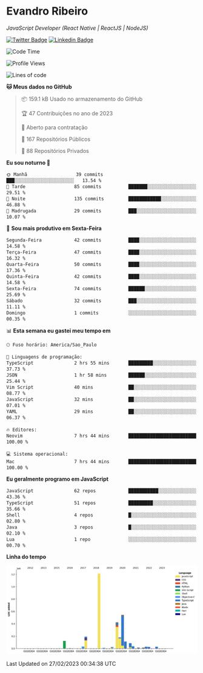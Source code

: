 # Evandro **Ribeiro**

*JavaScript Developer (React Native | ReactJS | NodeJS)*

[![Twitter Badge](https://img.shields.io/badge/-@ribeiroevandro-201B2D?style=flat-square&labelColor=201B2D&logo=twitter&logoColor=white&link=https://twitter.com/ribeiroevandro)](https://twitter.com/ribeiroevandro) 
[![Linkedin Badge](https://img.shields.io/badge/-Evandro%20Ribeiro-201B2D?style=flat-square&logo=Linkedin&logoColor=white&link=https://www.linkedin.com/in/ribeiroevandro)](https://www.linkedin.com/in/ribeiroevandro) 


<!--START_SECTION:waka-->
![Code Time](http://img.shields.io/badge/Code%20Time-3%2C126%20hrs%2024%20mins-blue)

![Profile Views](http://img.shields.io/badge/Visualizac%C3%B5es%20do%20perfil-26-blue)

![Lines of code](https://img.shields.io/badge/Desde%20o%20Hello%20World%20eu%20escrevi-2.8%20million%20linhas%20de%20c%C3%B3digo-blue)

**🐱 Meus dados no GitHub** 

> 📦 159.1 kB Usado no armazenamento do GitHub 
 > 
> 🏆 47 Contribuições no ano de 2023
 > 
> 💼 Aberto para contratação
 > 
> 📜 167 Repositórios Públicos 
 > 
> 🔑 88 Repositórios Privados 
 > 
**Eu sou noturno 🦉** 

```text
🌞 Manhã                  39 commits          ███░░░░░░░░░░░░░░░░░░░░░░   13.54 % 
🌆 Tarde                  85 commits          ███████░░░░░░░░░░░░░░░░░░   29.51 % 
🌃 Noite                  135 commits         ████████████░░░░░░░░░░░░░   46.88 % 
🌙 Madrugada              29 commits          ███░░░░░░░░░░░░░░░░░░░░░░   10.07 % 
```
📅 **Sou mais produtivo em Sexta-Feira** 

```text
Segunda-Feira            42 commits          ████░░░░░░░░░░░░░░░░░░░░░   14.58 % 
Terça-Feira              47 commits          ████░░░░░░░░░░░░░░░░░░░░░   16.32 % 
Quarta-Feira             50 commits          ████░░░░░░░░░░░░░░░░░░░░░   17.36 % 
Quinta-Feira             42 commits          ████░░░░░░░░░░░░░░░░░░░░░   14.58 % 
Sexta-Feira              74 commits          ██████░░░░░░░░░░░░░░░░░░░   25.69 % 
Sábado                   32 commits          ███░░░░░░░░░░░░░░░░░░░░░░   11.11 % 
Domingo                  1 commits           ░░░░░░░░░░░░░░░░░░░░░░░░░   00.35 % 
```


📊 **Esta semana eu gastei meu tempo em** 

```text
🕑︎ Fuso horário: America/Sao_Paulo

💬 Linguagens de programação: 
TypeScript               2 hrs 55 mins       █████████░░░░░░░░░░░░░░░░   37.73 % 
JSON                     1 hr 58 mins        ██████░░░░░░░░░░░░░░░░░░░   25.44 % 
Vim Script               40 mins             ██░░░░░░░░░░░░░░░░░░░░░░░   08.77 % 
JavaScript               32 mins             ██░░░░░░░░░░░░░░░░░░░░░░░   07.01 % 
YAML                     29 mins             ██░░░░░░░░░░░░░░░░░░░░░░░   06.37 % 

🔥 Editores: 
Neovim                   7 hrs 44 mins       █████████████████████████   100.00 % 

💻 Sistema operacional: 
Mac                      7 hrs 44 mins       █████████████████████████   100.00 % 
```

**Eu geralmente programo em JavaScript** 

```text
JavaScript               62 repos            ███████████░░░░░░░░░░░░░░   43.36 % 
TypeScript               51 repos            █████████░░░░░░░░░░░░░░░░   35.66 % 
Shell                    4 repos             █░░░░░░░░░░░░░░░░░░░░░░░░   02.80 % 
Java                     3 repos             █░░░░░░░░░░░░░░░░░░░░░░░░   02.10 % 
Lua                      1 repo              ░░░░░░░░░░░░░░░░░░░░░░░░░   00.70 % 
```



**Linha do tempo**

![Lines of Code chart](https://raw.githubusercontent.com/ribeiroevandro/ribeiroevandro/main/assets/bar_graph.png)


 Last Updated on 27/02/2023 00:34:38 UTC
<!--END_SECTION:waka-->

